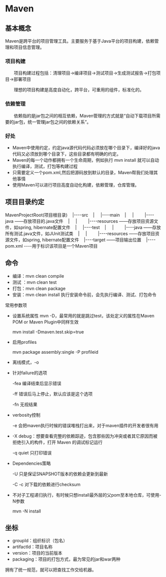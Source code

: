 # Maven

## 基本概念

Maven是跨平台的项目管理工具。主要服务于基于Java平台的项目构建，依赖管理和项目信息管理。

### 项目构建

　　项目构建过程包括：清理项目→编译项目→测试项目→生成测试报告→打包项目→部署项目

　　理想的项目构建是高度自动化，跨平台，可重用的组件，标准化的。

### 依赖管理

　　依赖指的是jar包之间的相互依赖，Maven管理的方式就是“自动下载项目所需要的jar包，统一管理jar包之间的依赖关系”。

### 好处

- Maven中使用约定，约定java源代码代码必须放在哪个目录下，编译好的java代码又必须放到哪个目录下，这些目录都有明确的约定。
- Maven的每一个动作都拥有一个生命周期，例如执行 mvn install 就可以自动执行编译，测试，打包等构建过程
- 只需要定义一个pom.xml,然后把源码放到默认的目录，Maven帮我们处理其他事情
- 使用Maven可以进行项目高度自动化构建，依赖管理，仓库管理。

## 项目目录约定

MavenProjectRoot(项目根目录)
   |----src
   |     |----main
   |     |         |----java ——存放项目的.java文件
   |     |         |----resources ——存放项目资源文件，如spring, hibernate配置文件
   |     |----test
   |     |         |----java ——存放所有测试.java文件，如JUnit测试类
   |     |         |----resources ——存放项目资源文件，如spring, hibernate配置文件
   |----target ——项目输出位置
   |----pom.xml ----用于标识该项目是一个Maven项目

## 命令

- 编译：mvn clean compile
- 测试 ：mvn clean test
- 打包：mvn clean package
- 安装：mvn clean install 执行安装命令前，会先执行编译、测试、打包命令

常用参数项

- 设置系统属性 mvn -D，最常用的就是跳过test，该处定义的属性在Maven POM or Maven Plugin中同样生效

  mvn install -Dmaven.test.skip=true

- 启用profiles

  mvn package assembly:single -P profileid

- 离线模式，-o

- 针对failure的选项

  -fea 编译结束后显示错误

  -ff 错误后马上停止，默认应该是这个选项

  -fn 无视结果

- verbosity控制

  -e 会把maven执行时候的错误堆栈打出来，对于maven插件的开发者很有用


- -X debug：想要查看完整的依赖踪迹，包含那些因为冲突或者其它原因而被拒绝引入的构件，打开 Maven 的调试标记运行 

  -q quiet 只打印错误

- Dependencies策略

  -U 只是保证SNAPSHOT版本的依赖会更新到最新

  -C -c 对下载的依赖进行checksum

- 不对子工程递归执行，有时候只想install最外层的父pom至本地仓库，可使用-N参数

  mvn -N install

## 坐标

- groupId：组织标识（包名）
- artifactId：项目名称
- version：项目的当前版本
- packaging：项目的打包方式，最为常见的jar和war两种

拥有了统一规范，就可以把查找工作交给机器。











